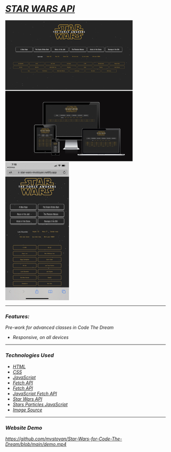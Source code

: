 <h1><em><a href="" target="_blank">STAR WARS API</a><em></h1>
    <img src="img/screen.png" alt="Project photo" width="400px">
    <img src="img/screens.png" alt="Project photo" width="400px">
    <img src="img/phoneScreen.jpg" alt="Project photo" width="200px">
<hr>
  <h3>Features:</h3>
  <p>Pre-work for advanced classes in Code The Dream</p>
    <ul>
      <li>Responsive, on all devices</li>
   </ul>
<hr>
  <h3>Technologies Used</h3>
   <ul>
      <li><a href="https://www.w3schools.com/html/" target="_blank">HTML</a></li>
      <li><a href="https://www.w3schools.com/css/" target="_blank">CSS</a></li>
      <li><a href="https://javascript.info/" target="_blank">JavaScript</a></li>
      <li><a href="https://www.freecodecamp.org/news/how-to-make-api-calls-with-fetch/" target="_blank">Fetch API</a></li>
      <li><a href="https://www.geeksforgeeks.org/how-to-use-the-javascript-fetch-api-to-get-data/" target="_blank">Fetch API</a></li>
      <li><a href="https://www.javascripttutorial.net/javascript-fetch-api/" target="_blank">JavaScript Fetch API</a></li>
      <li><a href="https://www.swapi.tech/" target="_blank">Star Wars API</a></li>
      <li><a href="https://codepen.io/bob6664569" target="_blank">Stars Particles JavaScript</a></li>
      <li><a href="" target="_blank">Image Source</a></li>
   </ul>
<hr>
  <h3>Website Demo</h3>
<div>

https://github.com/mvstoyan/Star-Wars-for-Code-The-Dream/blob/main/demo.mp4 




</div>

